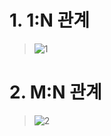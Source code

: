 # 1. 1:N 관계
> ![1](https://user-images.githubusercontent.com/48504392/85196514-b1639500-b315-11ea-8432-914602cc04d4.png)

# 2. M:N 관계
> ![2](https://user-images.githubusercontent.com/48504392/85196515-b294c200-b315-11ea-942c-ff86d2363f68.png)
